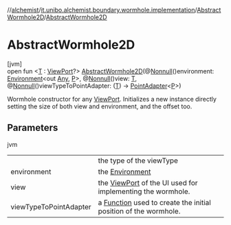 //[alchemist](../../../index.md)/[it.unibo.alchemist.boundary.wormhole.implementation](../index.md)/[AbstractWormhole2D](index.md)/[AbstractWormhole2D](-abstract-wormhole2-d.md)

# AbstractWormhole2D

[jvm]\
open fun <[T](-abstract-wormhole2-d.md) : [ViewPort](../../it.unibo.alchemist.boundary.wormhole.interfaces/-view-port/index.md)?> [AbstractWormhole2D](-abstract-wormhole2-d.md)(@[Nonnull](https://docs.oracle.com/javase/8/docs/api/javax/annotation/Nonnull.html)()environment: [Environment](../../it.unibo.alchemist.model.interfaces/-environment/index.md)<out [Any](https://kotlinlang.org/api/latest/jvm/stdlib/kotlin/-any/index.html), [P](../../it.unibo.alchemist.boundary.wormhole.interfaces/-wormhole2-d/index.md)>, @[Nonnull](https://docs.oracle.com/javase/8/docs/api/javax/annotation/Nonnull.html)()view: [T](-abstract-wormhole2-d.md), @[Nonnull](https://docs.oracle.com/javase/8/docs/api/javax/annotation/Nonnull.html)()viewTypeToPointAdapter: ([T](-abstract-wormhole2-d.md)) -> [PointAdapter](../-point-adapter/index.md)<[P](../../it.unibo.alchemist.boundary.wormhole.interfaces/-wormhole2-d/index.md)>)

Wormhole constructor for any [ViewPort](../../it.unibo.alchemist.boundary.wormhole.interfaces/-view-port/index.md). Initializes a new instance directly setting the size of both view and environment, and the offset too.

## Parameters

jvm

| | |
|---|---|
| <T> | the type of the viewType |
| environment | the [Environment](../../it.unibo.alchemist.model.interfaces/-environment/index.md) |
| view | the [ViewPort](../../it.unibo.alchemist.boundary.wormhole.interfaces/-view-port/index.md) of the UI used for implementing the wormhole. |
| viewTypeToPointAdapter | a [Function](https://docs.oracle.com/javase/8/docs/api/java/util/function/Function.html) used to create the initial position of the wormhole. |
